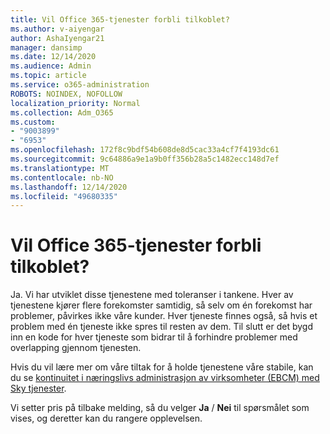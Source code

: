 ```yaml
---
title: Vil Office 365-tjenester forbli tilkoblet?
ms.author: v-aiyengar
author: AshaIyengar21
manager: dansimp
ms.date: 12/14/2020
ms.audience: Admin
ms.topic: article
ms.service: o365-administration
ROBOTS: NOINDEX, NOFOLLOW
localization_priority: Normal
ms.collection: Adm_O365
ms.custom:
- "9003899"
- "6953"
ms.openlocfilehash: 172f8c9bdf54b608de8d5cac33a4cf7f4193dc61
ms.sourcegitcommit: 9c64886a9e1a9b0ff356b28a5c1482ecc148d7ef
ms.translationtype: MT
ms.contentlocale: nb-NO
ms.lasthandoff: 12/14/2020
ms.locfileid: "49680335"
---
```

# <a name="will-office-365-services-stay-online"></a>Vil Office 365-tjenester forbli tilkoblet?

Ja. Vi har utviklet disse tjenestene med toleranser i tankene. Hver av tjenestene kjører flere forekomster samtidig, så selv om én forekomst har problemer, påvirkes ikke våre kunder. Hver tjeneste finnes også, så hvis et problem med én tjeneste ikke spres til resten av dem. Til slutt er det bygd inn en kode for hver tjeneste som bidrar til å forhindre problemer med overlapping gjennom tjenesten.

Hvis du vil lære mer om våre tiltak for å holde tjenestene våre stabile, kan du se [kontinuitet i næringslivs administrasjon av virksomheter (EBCM) med Sky tjenester](https://go.microsoft.com/fwlink/?linkid=2124377).

Vi setter pris på tilbake melding, så du velger **Ja** / **Nei** til spørsmålet som vises, og deretter kan du rangere opplevelsen.